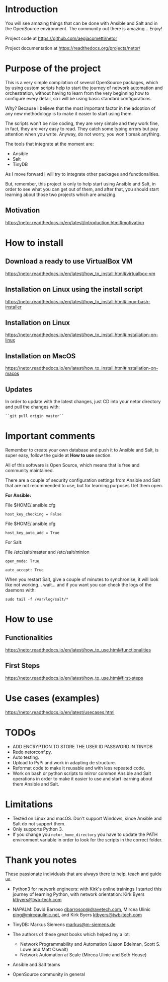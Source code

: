 # Introduction

You will see amazing things that can be done with Ansible and Salt and in the OpenSource
environment. The community out there is amazing... Enjoy!

Project code at <https://github.com/aegiacometti/netor>

Project documentation at <https://readthedocs.org/projects/netor/>


# Purpose of the project

This is a very simple compilation of several OpenSource packages, which
by using custom scripts help to start the journey of network
automation and orchestration, without having to learn from the very
beginning how to configure every detail, so i will be using basic standard
configurations.

Why? Because I believe that the most important factor in the adoption of
any new methodology is to make it easier to start using them.

The scripts won't be nice coding, they are very simple and they work fine,
in fact, they are very easy to read. They catch some typing errors but
pay attention when you write. Anyway, do not worry, you won't break
anything.

The tools that integrate at the moment are:

  - Ansible
  - Salt
  - TinyDB

As I move forward I will try to integrate other packages and
functionalities.

But, remember, this project is only to help start using Ansible and
Salt, in order to see what you can get out of them, and after that,
you should start learning about those two projects which are amazing.


## Motivation

https://netor.readthedocs.io/en/latest/introduction.html#motivation


# How to install

## Download a ready to use VirtualBox VM

https://netor.readthedocs.io/en/latest/how_to_install.html#virtualbox-vm


## Installation on Linux using the install script

https://netor.readthedocs.io/en/latest/how_to_install.html#linux-bash-installer


## Installation on Linux

https://netor.readthedocs.io/en/latest/how_to_install.html#installation-on-linux


## Installation on MacOS

https://netor.readthedocs.io/en/latest/how_to_install.html#installation-on-macos


## Updates

In order to update with the latest changes, just CD into your netor directory and pull the changes with:

    ``git pull origin master``


# Important comments

Remember to create your own database and push it to Ansible and Salt, is super easy, follow the guide at **How to use** section.

All of this software is Open Source, which means that is free and community maintained.

There are a couple of security configuration settings from Ansible and Salt that are not recommended
to use, but for learning purposes I let them open.

**For Ansible:**

File $HOME/.ansible.cfg

``host_key_checking = False``

File $HOME/.ansible.cfg

``host_key_auto_add = True``


For Salt:

File /etc/salt/master and /etc/salt/minion

``open_mode: True``

``auto_accept: True``


When you restart Salt, give a couple of minutes to synchronise, it will
look like not working... wait... and if you want you can check the logs of the
daemons with:

``sudo tail -f /var/log/salt/*``


# How to use

## Functionalities

https://netor.readthedocs.io/en/latest/how_to_use.html#functionalities


## First Steps

https://netor.readthedocs.io/en/latest/how_to_use.html#first-steps


# Use cases (examples)

https://netor.readthedocs.io/en/latest/usecases.html


# TODOs

  - ADD ENCRYPTION TO STORE THE USER ID PASSWORD IN TINYDB
  - Redo netorconf.py.
  - Auto testing.
  - Upload to PyPi and work in adapting de structure.
  - Reformat code to make it reusable and with less repeated code.
  - Work on bash or python scripts to mirror common Ansible and
    Salt operations in order to make it easier to use and start
    learning about them Ansible and Salt.


# Limitations

  - Tested on Linux and macOS. Don't support Windows, since Ansible and
    Salt do not support them.
  - Only supports Python 3.
  - If you change you `netor_home_directory` you have to update the PATH
environment variable in order to look for the scripts in the correct
folder.


# Thank you notes

These passionate individuals that are always there to help, teach and
guide us.

  - Python3 for network engineers: with Kirk's online trainings I started this journey of 
    learning Python, with network orientation: Kirk Byers <ktbyers@twb-tech.com>
  - NAPALM: David Barroso <dbarrosop@dravetech.com>, Mircea Ulinic
    <ping@mirceaulinic.net>, and Kirk Byers <ktbyers@twb-tech.com>
  - TinyDB: Markus Siemens markus@m-siemens.de
  - The authors of these great books which helped my a lot:

    - Network Programmability and Automation (Jason Edelman, Scott S. Lowe and Matt Oswalt)
    - Network Automation at Scale (Mircea Ulinic and Seth House)
  - Ansible and Salt teams
  - OpenSource community in general
  